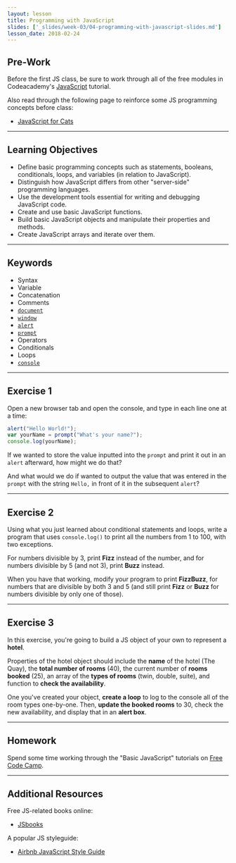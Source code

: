 ```yaml
---
layout: lesson
title: Programming with JavaScript
slides: ['_slides/week-03/04-programming-with-javascript-slides.md']
lesson_date: 2018-02-24
---
```


## Pre-Work

Before the first JS class, be sure to work through all of the free modules in Codeacademy's [JavaScript](https://www.codecademy.com/learn/learn-javascript) tutorial.

Also read through the following page to reinforce some JS programming concepts before class:

* [JavaScript for Cats](http://jsforcats.com/)

---

## Learning Objectives

* Define basic programming concepts such as statements, booleans, conditionals, loops, and variables (in relation to JavaScript).
* Distinguish how JavaScript differs from other "server-side" programming languages.
* Use the development tools essential for writing and debugging JavaScript code.
* Create and use basic JavaScript functions.
* Build basic JavaScript objects and manipulate their properties and methods.
* Create JavaScript arrays and iterate over them.

---

## Keywords

* Syntax
* Variable
* Concatenation
* Comments
* [`document`](https://developer.mozilla.org/en-US/docs/Web/API/document)
* [`window`](https://developer.mozilla.org/en-US/docs/Web/API/Window)
* [`alert`](https://developer.mozilla.org/en-US/docs/Web/API/Window/alert)
* [`prompt`](https://developer.mozilla.org/en-US/docs/Web/API/Window/prompt)
* Operators
* Conditionals
* Loops
* [`console`](https://developer.mozilla.org/en-US/docs/Tools/Web_Console)

---

## Exercise 1

Open a new browser tab and open the console, and type in each line one at a time:

```js
alert("Hello World!");
var yourName = prompt("What's your name?");
console.log(yourName);
```

If we wanted to store the value inputted into the `prompt` and print it out in an `alert` afterward, how might we do that?

And what would we do if wanted to output the value that was entered in the `prompt` with the string `Hello,` in front of it in the subsequent `alert`?

---

## Exercise 2

Using what you just learned about conditional statements and loops, write a program that uses `console.log()` to print all the numbers from 1 to 100, with two exceptions.

For numbers divisible by 3, print **Fizz** instead of the number, and for numbers divisible by 5 (and not 3), print **Buzz** instead.

When you have that working, modify your program to print **FizzBuzz**, for numbers that are divisible by both 3 and 5 (and still print **Fizz** or **Buzz** for numbers divisible by only one of those).

---

## Exercise 3

In this exercise, you're going to build a JS object of your own to represent a **hotel**.

Properties of the hotel object should include the **name** of the hotel (The Quay), the **total number of rooms** (40), the current number of **rooms booked** (25), an array of the **types of rooms** (twin, double, suite), and function to **check the availability**.

One you've created your object, **create a loop** to log to the console all of the room types one-by-one. Then, **update the booked rooms** to 30, check the new availability, and display that in an **alert box**.

---

## Homework

Spend some time working through the "Basic JavaScript" tutorials on [Free Code Camp](http://www.freecodecamp.com/map).

---

## Additional Resources

Free JS-related books online:

* [JSbooks](http://jsbooks.revolunet.com/)

A popular JS styleguide:

* [Airbnb JavaScript Style Guide](https://github.com/airbnb/javascript)
